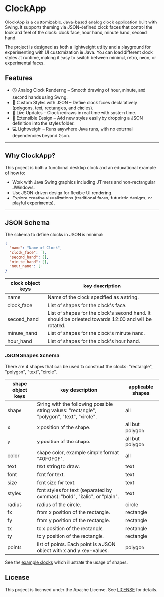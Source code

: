 # ClockApp

ClockApp is a customizable, Java-based analog clock application built with Swing.
It supports theming via JSON-defined clock faces that control the look and feel
of the clock: clock face, hour hand, minute hand, second hand.

The project is designed as both a lightweight utility and a playground for experimenting with UI customization in Java. You can load different clock styles at runtime, making it easy to switch between minimal, retro, neon, or experimental faces.
## Features
- 🕒 Analog Clock Rendering – Smooth drawing of hour, minute, and second hands using Swing.
- 🎨 Custom Styles with JSON – Define clock faces declaratively (polygons, text, rectangles, and circles).
- 🔄 Live Updates – Clock redraws in real time with system time.
- 🧩 Extensible Design – Add new styles easily by dropping a JSON definition into the styles folder.
- 💻 Lightweight – Runs anywhere Java runs, with no external dependencies beyond Gson.
---

## Why ClockApp?
This project is both a functional desktop clock and an educational example of how to:
- Work with Java Swing graphics including JTimers and non-rectangular JWindows.
- Use JSON-driven design for flexible UI rendering.
- Explore creative visualizations (traditional faces, futuristic designs, or playful experiments).
---
## JSON Schema

The schema to define clocks in JSON is minimal:
```json
{
  "name": "Name of Clock",
  "clock_face": [],
  "second_hand": [],
  "minute_hand": [],
  "hour_hand": []
}
```
| clock object keys | key description                                                                                      |
|-------------------|------------------------------------------------------------------------------------------------------|
| name              | Name of the clock specified as a string.                                                             |
| clock_face        | List of shapes for the clock's face.                                                                 |
| second_hand       | List of shapes for the clock's second hand. It should be oriented towards 12:00 and will be rotated. |
| minute_hand       | List of shapes for the clock's minute hand.                                                          |
| hour_hand         | List of shapes for the clock's hour hand.                                                            |

### JSON Shapes Schema

There are 4 shapes that can be used to construct the clocks: "rectangle", "polygon", "text", "circle".

| shape object keys | key description                                                                             | applicable shapes |
|-------------------|---------------------------------------------------------------------------------------------|-------------------|
| shape             | String with the following possible string values: "rectangle", "polygon", "text", "circle". | all               |
| x                 | x position of the shape.                                                                    | all but polygon   |
| y                 | y position of the shape.                                                                    | all but polygon   |
| color             | shape color, example simple format "#0F0F0F".                                               | all               |
| text              | text string to draw.                                                                        | text              |
| font              | font for text.                                                                              | text              |
| size              | font size for text.                                                                         | text              |
| styles            | font styles for text (separated by commas): "bold", "italic", or "plain".                   | text              |
| radius            | radius of the circle.                                                                       | circle            |
| fx                | from x position of the rectangle.                                                           | rectangle         |
| fy                | from y position of the rectangle.                                                           | rectangle         |
| tx                | to x position of the rectangle.                                                             | rectangle         |
| ty                | to y position of the rectangle.                                                             | rectangle         |
| points            | list of points. Each point is a JSON object with x and y key-values.                        | polygon           |

See the [example clocks](./src/main/resources/json/styles/examples) which illustrate the usage of shapes.
## License

This project is licensed under the Apache License. See [LICENSE](LICENSE) for details.
